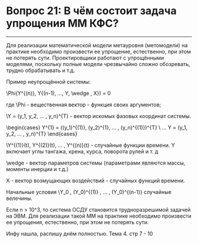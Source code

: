 # Вопрос 21: В чём состоит задача упрощения ММ КФС?
___

Для реализации математической модели метауровня (метомодели) на практике необходимо произвести ее упрощение, естественно, при этом не потерять сути.  Проектировщики работают с упрощёнными моделями, поскольку полные модели чрезвычайно сложно обозревать, трудно обрабатывать и т.д.

Пример неупрощённой системы:

\Phi(Y^{(n)}, Y{(n-1), ..., Y, \wedge , X}) = 0

где \Phi - вещественная вектор - функция своих аргументов; 

\Y = (y_1, y_2, ... , y_n)^{T}  - вектор искомых фазовых координат системы.

\begin{cases}
   Y^{1} = ((y_1)^{(1)}, (y_2)^{1}, ... , (y_n)^{(1)})^{T} \\
   				...
   Y = (y_1, y_2, ... , y_n)^{T}
\end{cases}


\Y^{(1)}(t), Y^{(2)}(t), ... , Y^{(n)}(t) - случайные функции времени. Y  включает углы тангажа, крена, курса, поворота рулей и т. д

\wedge - вектор параметров системы (параметрами являются массы, моменты инерции и т.д.)

X - вектор возмущающих воздействий - случайных функций времени.

Начальные условия \Y_0 , (Y_0)^{(1)} , ... , (Y_0)^{(n-1)} случайные велечины.

Если n > 10^3, то система ОСДУ становится трудноразрешимой задачей на ЭВМ.
Для реализации такой ММ на практике необходимо произвести ее упрощения, естественно, при этом не потерять сути.


Инфу нашла, распишу днём полностью. Тема 4. стр 7 - 10